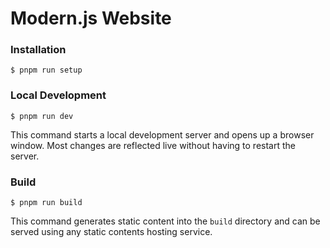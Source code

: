# Modern.js Website

### Installation

```
$ pnpm run setup
```

### Local Development

```
$ pnpm run dev
```

This command starts a local development server and opens up a browser window. Most changes are reflected live without having to restart the server.

### Build

```
$ pnpm run build
```

This command generates static content into the `build` directory and can be served using any static contents hosting service.
